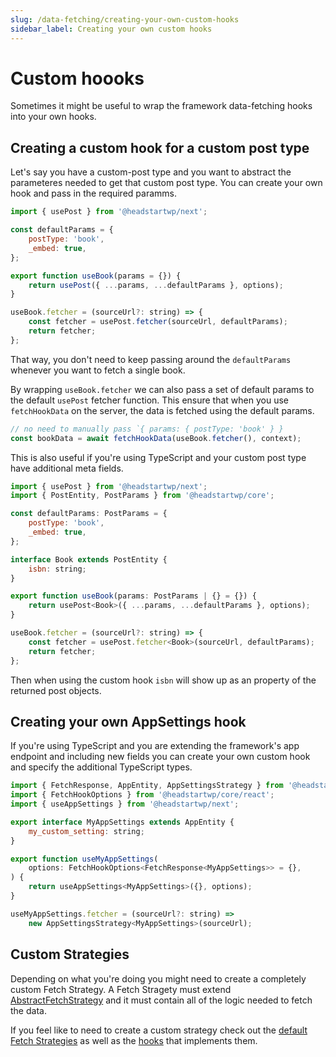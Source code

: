 ```yaml
---
slug: /data-fetching/creating-your-own-custom-hooks
sidebar_label: Creating your own custom hooks
---
```


# Custom hoooks

Sometimes it might be useful to wrap the framework data-fetching hooks into your own hooks.

## Creating a custom hook for a custom post type

Let's say you have a custom-post type and you want to abstract the parameteres needed to get that custom post type. You can create your own hook and pass in the required paramms.

```js title=src/hooks/useBook.js
import { usePost } from '@headstartwp/next';

const defaultParams = {
	postType: 'book',
	_embed: true,
};

export function useBook(params = {}) {
    return usePost({ ...params, ...defaultParams }, options);
}

useBook.fetcher = (sourceUrl?: string) => {
	const fetcher = usePost.fetcher(sourceUrl, defaultParams);
	return fetcher;
};
```

That way, you don't need to keep passing around the `defaultParams` whenever you want to fetch a single book.

By wrapping `useBook.fetcher` we can also pass a set of default params to the default `usePost` fetcher function. This ensure that when you use `fetchHookData` on the server, the data is fetched using the default params.

```js
// no need to manually pass `{ params: { postType: 'book' } }
const bookData = await fetchHookData(useBook.fetcher(), context);
```

This is also useful if you're using TypeScript and your custom post type have additional meta fields.

```js title=src/hooks/useBook.ts
import { usePost } from '@headstartwp/next';
import { PostEntity, PostParams } from '@headstartwp/core';

const defaultParams: PostParams = {
	postType: 'book',
	_embed: true,
};

interface Book extends PostEntity {
    isbn: string;
}

export function useBook(params: PostParams | {} = {}) {
    return usePost<Book>({ ...params, ...defaultParams }, options);
}

useBook.fetcher = (sourceUrl?: string) => {
	const fetcher = usePost.fetcher<Book>(sourceUrl, defaultParams);
	return fetcher;
};
```

Then when using the custom hook `isbn` will show up as an property of the returned post objects.

## Creating your own AppSettings hook

If you're using TypeScript and you are extending the framework's app endpoint and including new fields you can create your own custom hook and specify the additional TypeScript types.

```js title=src/hooks/useMyAppSettings.ts
import { FetchResponse, AppEntity, AppSettingsStrategy } from '@headstartwp/core';
import { FetchHookOptions } from '@headstartwp/core/react';
import { useAppSettings } from '@headstartwp/next';

export interface MyAppSettings extends AppEntity {
    my_custom_setting: string;
}

export function useMyAppSettings(
	options: FetchHookOptions<FetchResponse<MyAppSettings>> = {},
) {
	return useAppSettings<MyAppSettings>({}, options);
}

useMyAppSettings.fetcher = (sourceUrl?: string) =>
	new AppSettingsStrategy<MyAppSettings>(sourceUrl);
```

## Custom Strategies

Depending on what you're doing you might need to create a completely custom Fetch Strategy. A Fetch Stragety must extend [AbstractFetchStrategy](/api/classes/headstartwp_core.AbstractFetchStrategy/) and it must contain all of the logic needed to fetch the data.

If you feel like to need to create a custom strategy check out the [default Fetch Strategies](https://github.com/10up/headless/tree/develop/packages/core/src/data/strategies) as well as the [hooks](https://github.com/10up/headless/tree/develop/packages/core/src/react/hooks) that implements them.

